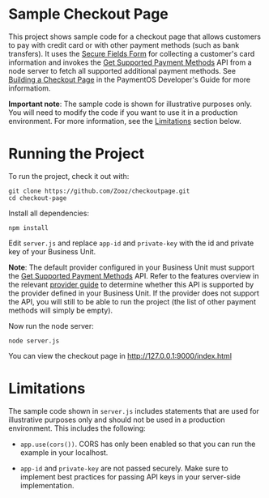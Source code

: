 # Sample Checkout Page

This project shows sample code for a checkout page that allows customers to pay with credit card or with other payment methods (such as bank transfers). It uses the [Secure Fields Form](https://developers.paymentsos.com/docs/using-the-secure-fields-form.html) for collecting a customer's card information and invokes the [Get Supported Payment Methods](https://developers.paymentsos.com/docs/api/#operation/retrieve-supported-payment-methods) API from a node server to fetch all supported additional payment methods. See [Building a Checkout Page](https://developers.paymentsos.com/docs/building-a-checkout-page.html) in the PaymentOS Developer's Guide for more informatiom.

**Important note**: The sample code is shown for illustrative purposes only. You will need to modify the code if you want to use it in a production environment. For more information, see the [Limitations](#limitations) section below. 

# Running the Project

To run the project, check it out with:

```
git clone https://github.com/Zooz/checkoutpage.git
cd checkout-page
```

Install all dependencies:

```
npm install
```

Edit `server.js` and replace `app-id` and `private-key` with the id and private key of your Business Unit.

**Note**: The default provider configured in your Business Unit must support the [Get Supported Payment Methods](https://developers.paymentsos.com/docs/api/#operation/retrieve-supported-payment-methods) API. Refer to the features overview in the relevant [provider guide](https://developers.paymentsos.com/docs/providers.html) to determine whether this API is supported by the provider defined in your Business Unit. If the provider does not support the API, you will still to be able to run the project (the list of other payment methods will simply be empty).

Now run the node server:

```
node server.js
```

You can view the checkout page in http://127.0.0.1:9000/index.html

# Limitations

The sample code shown in `server.js` includes statements that are used for illustrative purposes only and should not be used in a production environment. This includes the following:

* `app.use(cors())`. CORS has only been enabled so that you can run the example in your localhost.

* `app-id` and `private-key` are not passed securely. Make sure to implement best practices for passing API keys in your server-side implementation.

